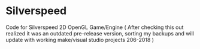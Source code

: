 # Silverspeed
Code for Silverspeed 2D OpenGL Game/Engine
( After checking this out realized it was an outdated pre-release version, sorting my backups and will update with working make/visual studio projects 206-2018 )
